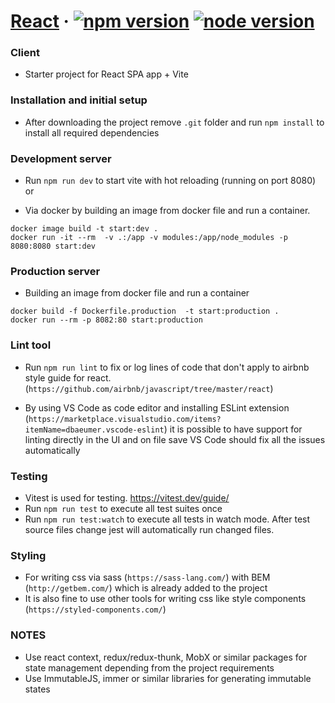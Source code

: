 # [React](https://react.dev/) &middot; [![npm version](https://img.shields.io/badge/npm-v17.0.2-blue?style=flat)](https://www.npmjs.com/package/react/v/17.0.2) [![node version](https://img.shields.io/node/v/vite.svg)](https://nodejs.org/en/download/)


### Client ###

* Starter project for React SPA app + Vite

### Installation and initial setup ###

* After downloading the project remove `.git` folder and run `npm install` to install all required dependencies

### Development server ###

* Run `npm run dev` to start vite with hot reloading (running on port 8080) or

* Via docker by building an image from docker file and run a container.
```
docker image build -t start:dev .
docker run -it --rm  -v .:/app -v modules:/app/node_modules -p 8080:8080 start:dev
```


### Production server ###

* Building an image from docker file and run a container

```
docker build -f Dockerfile.production  -t start:production .
docker run --rm -p 8082:80 start:production 
```

### Lint tool ###

* Run `npm run lint` to fix or log lines of code that don't apply to airbnb style guide for react. (`https://github.com/airbnb/javascript/tree/master/react`)

* By using VS Code as code editor and installing ESLint extension (`https://marketplace.visualstudio.com/items?itemName=dbaeumer.vscode-eslint`) it is possible to have support for linting directly in the UI and on file save VS Code should fix all the issues automatically

### Testing ###

* Vitest is used for testing. https://vitest.dev/guide/
* Run `npm run test` to execute all test suites once
* Run `npm run test:watch` to execute all tests in watch mode. After test source files change jest will automatically run changed files.



### Styling ###

* For writing css via sass (`https://sass-lang.com/`) with BEM (`http://getbem.com/`) which is already added to the project
* It is also fine to use other tools for writing css like style components (`https://styled-components.com/`)

### NOTES ###

* Use react context, redux/redux-thunk, MobX or similar packages for state management depending from the project requirements
* Use ImmutableJS, immer or similar libraries for generating immutable states